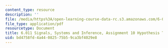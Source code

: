 ```yaml
---
content_type: resource
description: ''
file: /media/https%3A/open-learning-course-data-rc.s3.amazonaws.com/6-011-signals-systems-and-inference-spring-2018/bd4758fd4a44082575b59ca3bf4029e8_MIT6_011S18ps10.pdf
file_type: application/pdf
resourcetype: Document
title: 6.011 Signals, Systems and Inference, Assignment 10 Hypothesis Testing
uid: bd4758fd-4a44-0825-75b5-9ca3bf4029e8
---
```

